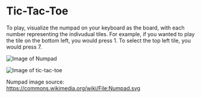 # Tic-Tac-Toe

To play, visualize the numpad on your keyboard as the board, with each number representing the indivudual tiles. 
For example, if you wanted to play the tile on the bottom left, you would press 1. To select the top left tile, you would press 7.

![Image of Numpad](https://upload.wikimedia.org/wikipedia/commons/9/99/Numpad.svg)

![Image of tic-tac-toe](https://i.imgur.com/L8SCdGL.png)


Numpad image source: https://commons.wikimedia.org/wiki/File:Numpad.svg
